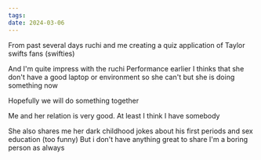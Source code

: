 ```yaml
---
tags: 
date: 2024-03-06
---
```

From past several days ruchi and me creating a quiz application of Taylor swifts fans (swifties) 

And I'm quite impress with the ruchi Performance earlier I thinks that she don't have a good laptop or environment so she can't but she is doing something now

Hopefully we will do something together 

Me and her relation is very good. At least I think I have somebody

She also shares me her dark childhood jokes about his first periods and sex education (too funny) But i don't have anything great to share I'm a boring person as always